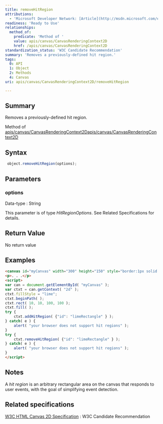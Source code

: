 ```yaml
---
title: removeHitRegion
attributions:
  - 'Microsoft Developer Network: [Article](http://msdn.microsoft.com/en-us/library/ie/hh828809%28v=vs.85%29.aspx)'
readiness: 'Ready to Use'
relationships:
  method_of:
    predicate: 'Method of '
    value: apis/canvas/CanvasRenderingContext2D
    href: /apis/canvas/CanvasRenderingContext2D
standardization_status: 'W3C Candidate Recommendation'
summary: 'Removes a previously-defined hit region.'
tags:
  0: API
  1: Object
  2: Methods
  4: Canvas
uri: apis/canvas/CanvasRenderingContext2D/removeHitRegion

---
```

## Summary

Removes a previously-defined hit region.

Method of [apis/canvas/CanvasRenderingContext2D](/apis/canvas/CanvasRenderingContext2D)[apis/canvas/CanvasRenderingContext2D](/apis/canvas/CanvasRenderingContext2D)

## Syntax

``` js
 object.removeHitRegion(options);
```

## Parameters

### options

 Data-type
:   String

 This parameter is of type *HitRegionOptions*. See Related Specifications for details.

## Return Value

No return value

## Examples

``` html
<canvas id="myCanvas" width="300" height="150" style="border:1px solid blue;"></canvas>
<p>. . .</p>
<script>
var can = document.getElementById( "myCanvas" );
var ctxt = can.getContext( "2d" );
ctxt.fillStyle = "lime";
ctxt.beginPath( );
ctxt.rect( 10, 10, 100, 100 );
ctxt.fill( );
try {
    ctxt.addHitRegion( {"id": "limeRectangle" } );
} catch( e ) {
    alert( "your browser does not support hit regions" );
}
try {
    ctxt.removeHitRegion( {"id": "limeRectangle" } );
} catch( e ) {
    alert( "your browser does not support hit regions" );
}
</script>
```

## Notes

A *hit region* is an arbitrary rectangular area on the canvas that responds to user events, with the goal of simplifying event detection.

## Related specifications

[W3C HTML Canvas 2D Specification](http://www.w3.org/TR/2012/CR-2dcontext-20121217/)
:   W3C Candidate Recommendation

